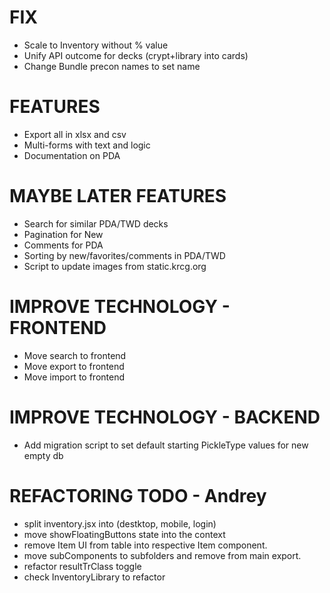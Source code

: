 # FIX
- Scale to Inventory without % value
- Unify API outcome for decks (crypt+library into cards)
- Change Bundle precon names to set name

# FEATURES
- Export all in xlsx and csv
- Multi-forms with text and logic
- Documentation on PDA

# MAYBE LATER FEATURES
- Search for similar PDA/TWD decks
- Pagination for New
- Comments for PDA
- Sorting by new/favorites/comments in PDA/TWD
- Script to update images from static.krcg.org

# IMPROVE TECHNOLOGY - FRONTEND
- Move search to frontend
- Move export to frontend
- Move import to frontend

# IMPROVE TECHNOLOGY - BACKEND
- Add migration script to set default starting PickleType values for new empty db

# REFACTORING TODO - Andrey
- split inventory.jsx into (destktop, mobile, login)
- move showFloatingButtons state into the context
- remove Item UI from table into respective Item component.
- move subComponents to subfolders and remove from main export.
- refactor resultTrClass toggle
- check InventoryLibrary to refactor
